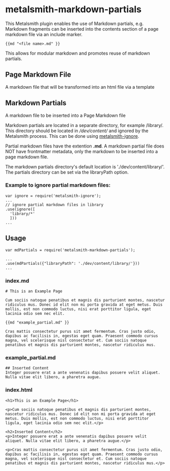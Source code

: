 # metalsmith-markdown-partials

This Metalsmith plugin enables the use of Markdown partials, e.g. Markdown fragments can be inserted into the contents section of a page markdown file via an include marker.

````
{{md "<file name>.md" }}
````

This allows for modular markdown and promotes reuse of markdown partials.

## Page Markdown File
A markdown file that will be transformed into an html file via a template

## Markdown Partials
A markdown file to be inserted into a Page Markdown file

Markdown partials are located in a separate directory, for example /library/. This directory should be located in _/dev/content/_ and ignored by the Metalsmith process. This can be done using [metalsmith-ignore](https://github.com/segmentio/metalsmith-ignore).

Partial markdown files have the extention **.md**. A markdown partial file does NOT have frontmatter metadata, only the markdown to be inserted into a page markdown file.

The markdown partials directory's default location is './dev/content/library/'. The partials directory can be set via the libraryPath option.

### Example to ignore partial markdown files:
````
var ignore = require('metalsmith-ignore');
...
// ignore partial markdown files in library
.use(ignore([
  'library/*'
  ]))
...
````

## Usage
````
var mdPartials = require('metalsmith-markdown-partials');

...
.use(mdPartials({"libraryPath": './dev/content/library/'}))
...

````

### index.md

````
# This is an Example Page

Cum sociis natoque penatibus et magnis dis parturient montes, nascetur ridiculus mus. Donec id elit non mi porta gravida at eget metus. Duis mollis, est non commodo luctus, nisi erat porttitor ligula, eget lacinia odio sem nec elit.

{{md "example_partial.md" }}

Cras mattis consectetur purus sit amet fermentum. Cras justo odio, dapibus ac facilisis in, egestas eget quam. Praesent commodo cursus magna, vel scelerisque nisl consectetur et. Cum sociis natoque penatibus et magnis dis parturient montes, nascetur ridiculus mus.
````

### example_partial.md

````
## Inserted Content
Integer posuere erat a ante venenatis dapibus posuere velit aliquet. Nulla vitae elit libero, a pharetra augue.
````

### index.html
````
<h1>This is an Example Page</h1>

<p>Cum sociis natoque penatibus et magnis dis parturient montes, nascetur ridiculus mus. Donec id elit non mi porta gravida at eget metus. Duis mollis, est non commodo luctus, nisi erat porttitor ligula, eget lacinia odio sem nec elit.</p>

<h2>Inserted Content</h2>
<p>Integer posuere erat a ante venenatis dapibus posuere velit aliquet. Nulla vitae elit libero, a pharetra augue.</p>

<p>Cras mattis consectetur purus sit amet fermentum. Cras justo odio, dapibus ac facilisis in, egestas eget quam. Praesent commodo cursus magna, vel scelerisque nisl consectetur et. Cum sociis natoque penatibus et magnis dis parturient montes, nascetur ridiculus mus.</p>
````








